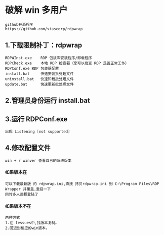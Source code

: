 # 破解 win 多用户
    github开源程序
    https://github.com/stascorp/rdpwrap
## 1.下载限制补丁：rdpwrap
    RDPWInst.exe	RDP 包装库安装程序/卸载程序
    RDPCheck.exe	本地 RDP 检查器（您可以检查 RDP 是否正常工作）
    RDPConf.exe	RDP 包装器配置
    install.bat	    快速安装批处理文件
    uninstall.bat	快速卸载批处理文件
    update.bat	    快速更新批处理文件
## 2.管理员身份运行 install.bat
## 3.运行 RDPConf.exe
    出现 Listening [not supported]
## 4.修改配置文件
    win + r winver 查看自己的系统版本
#### 如果版本在
    可以下载最新版 的 rdpwrap.ini,直接 拷贝rdpwrap.ini 到 C:\Program Files\RDP Wrapper 并覆盖,重启一下
    同时多人远程登陆了
#### 如果版本不在
    两种方式
    1.在 lessues中,找版本复制。
    2.回退到相应的win版本。

     
